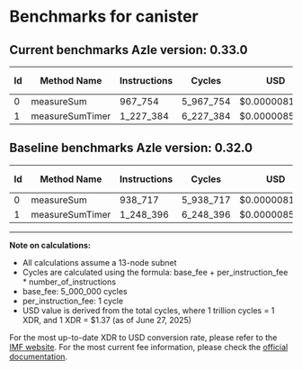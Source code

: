 # Benchmarks for canister

## Current benchmarks Azle version: 0.33.0
| Id | Method Name | Instructions | Cycles | USD | USD/Million Calls | Change |
|-----------|-------------|------------|--------|-----|--------------|-------|
| 0 | measureSum | 967_754 | 5_967_754 | $0.0000081758 | $8.17 | <font color="red">+29_037</font> |
| 1 | measureSumTimer | 1_227_384 | 6_227_384 | $0.0000085315 | $8.53 | <font color="green">-21_012</font> |

## Baseline benchmarks Azle version: 0.32.0
| Id | Method Name | Instructions | Cycles | USD | USD/Million Calls |
|-----------|-------------|------------|--------|-----|--------------|
| 0 | measureSum | 938_717 | 5_938_717 | $0.0000081360 | $8.13 |
| 1 | measureSumTimer | 1_248_396 | 6_248_396 | $0.0000085603 | $8.56 |



---

**Note on calculations:**
- All calculations assume a 13-node subnet
- Cycles are calculated using the formula: base_fee + per_instruction_fee \* number_of_instructions
- base_fee: 5_000_000 cycles
- per_instruction_fee: 1 cycle
- USD value is derived from the total cycles, where 1 trillion cycles = 1 XDR, and 1 XDR = $1.37 (as of June 27, 2025)

For the most up-to-date XDR to USD conversion rate, please refer to the [IMF website](https://www.imf.org/external/np/fin/data/rms_sdrv.aspx).
For the most current fee information, please check the [official documentation](https://internetcomputer.org/docs/references/cycles-cost-formulas).